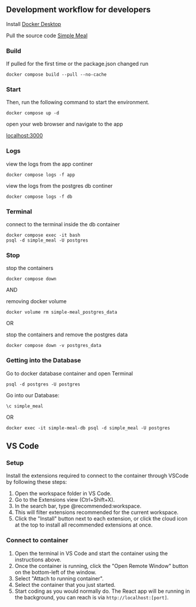 ## Development workflow for developers

Install [Docker Desktop](https://www.docker.com/products/docker-desktop/)

Pull the source code [Simple Meal](https://github.com/FYDP-Team1/Simple-Meal)

### Build 

If pulled for the first time or the package.json changed run

`docker compose build --pull --no-cache`

### Start

Then, run the following command to start the environment.

`docker compose up -d`

open your web browser and navigate to the app

[localhost:3000](http://localhost:3000)


### Logs

view the logs from the app continer

`docker compose logs -f app`

view the logs from the postgres db continer

`docker compose logs -f db`

### Terminal

connect to the terminal inside the db container

```
docker compose exec -it bash
psql -d simple_meal -U postgres
```

### Stop

stop the containers

`docker compose down`

AND 

removing docker volume

`docker volume rm simple-meal_postgres_data`

OR

stop the containers and remove the postgres data

`docker compose down -v postgres_data`

### Getting into the Database

Go to docker database container and open Terminal

`psql -d postgres -U postgres`

Go into our Database:

`\c simple_meal`

OR

`docker exec -it simple-meal-db psql -d simple_meal -U postgres`

## VS Code

### Setup

Install the extensions required to connect to the container through VSCode by following these steps:

1. Open the workspace folder in VS Code.
2. Go to the Extensions view (Ctrl+Shift+X).
3. In the search bar, type @recommended:workspace.
4. This will filter extensions recommended for the current workspace.
5. Click the "Install" button next to each extension, or click the cloud icon at the top to install all recommended extensions at once.

### Connect to container

1. Open the terminal in VS Code and start the container using the instructions above.
2. Once the container is running, click the "Open Remote Window" button on the bottom-left of the window.
3. Select "Attach to running container".
4. Select the container that you just started.
5. Start coding as you would normally do. The React app will be running in the background, you can reach is via `http://localhost:[port]`.
